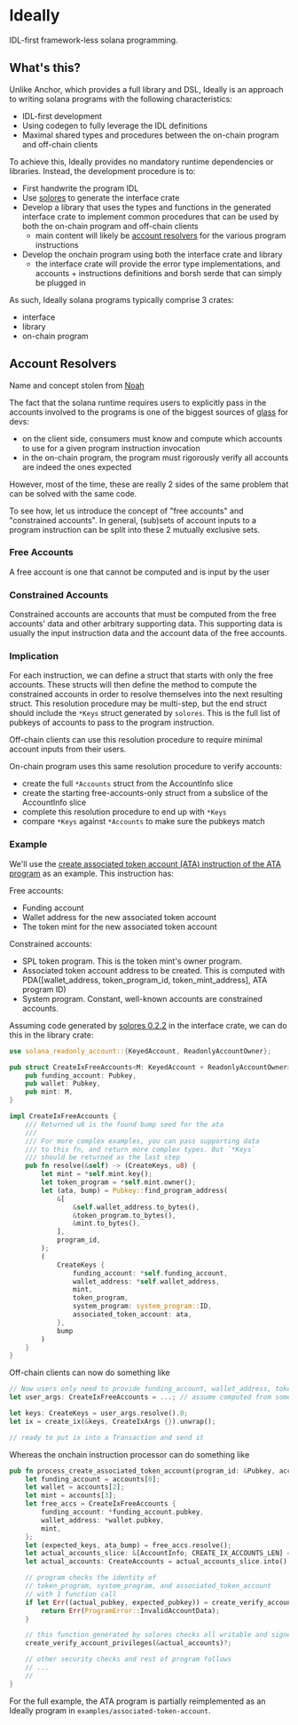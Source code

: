 # Ideally

IDL-first framework-less solana programming.

## What's this?

Unlike Anchor, which provides a full library and DSL, Ideally is an approach to writing solana programs with the following characteristics:

- IDL-first development
- Using codegen to fully leverage the IDL definitions
- Maximal shared types and procedures between the on-chain program and off-chain clients

To achieve this, Ideally provides no mandatory runtime dependencies or libraries. Instead, the development procedure is to:

- First handwrite the program IDL
- Use [solores](https://github.com/igneous-labs/solores) to generate the interface crate
- Develop a library that uses the types and functions in the generated interface crate to implement common procedures that can be used by both the on-chain program and off-chain clients
  - main content will likely be [account resolvers](#account-resolvers) for the various program instructions
- Develop the onchain program using both the interface crate and library
  - the interface crate will provide the error type implementations, and accounts + instructions definitions and borsh serde that can simply be plugged in

As such, Ideally solana programs typically comprise 3 crates:

- interface
- library
- on-chain program

## Account Resolvers

Name and concept stolen from [Noah](https://twitter.com/redacted_noah/status/1641074102571089922)

The fact that the solana runtime requires users to explicitly pass in the accounts involved to the programs is one of the biggest sources of [glass](https://www.reddit.com/r/solana/comments/xv7mqi/what_does_chewing_glass_exactly_mean/) for devs:

- on the client side, consumers must know and compute which accounts to use for a given program instruction invocation
- in the on-chain program, the program must rigorously verify all accounts are indeed the ones expected

However, most of the time, these are really 2 sides of the same problem that can be solved with the same code.

To see how, let us introduce the concept of "free accounts" and "constrained accounts". In general, (sub)sets of account inputs to a program instruction can be split into these 2 mutually exclusive sets.

### Free Accounts

A free account is one that cannot be computed and is input by the user

### Constrained Accounts

Constrained accounts are accounts that must be computed from the free accounts' data and other arbitrary supporting data. This supporting data is usually the input instruction data and the account data of the free accounts.

### Implication

For each instruction, we can define a struct that starts with only the free accounts. These structs will then define the method to compute the constrained accounts in order to resolve themselves into the next resulting struct. This resolution procedure may be multi-step, but the end struct should include the `*Keys` struct generated by `solores`. This is the full list of pubkeys of accounts to pass to the program instruction.

Off-chain clients can use this resolution procedure to require minimal account inputs from their users.

On-chain program uses this same resolution procedure to verify accounts:

- create the full `*Accounts` struct from the AccountInfo slice
- create the starting free-accounts-only struct from a subslice of the AccountInfo slice
- complete this resolution procedure to end up with `*Keys`
- compare `*Keys` against `*Accounts` to make sure the pubkeys match

### Example

We'll use the [create associated token account (ATA) instruction of the ATA program](https://github.com/solana-labs/solana-program-library/blob/11fe168871508f81e1de425377eafffb094e07c9/associated-token-account/program/src/instruction.rs#L16-L25) as an example. This instruction has:

Free accounts:

- Funding account
- Wallet address for the new associated token account
- The token mint for the new associated token account

Constrained accounts:

- SPL token program. This is the token mint's owner program.
- Associated token account address to be created. This is computed with PDA([wallet_address, token_program_id, token_mint_address], ATA program ID)
- System program. Constant, well-known accounts are constrained accounts.

Assuming code generated by [solores 0.2.2](https://crates.io/crates/solores/0.2.2) in the interface crate, we can do this in the library crate:

```rust ignore
use solana_readonly_account::{KeyedAccount, ReadonlyAccountOwner};

pub struct CreateIxFreeAccounts<M: KeyedAccount + ReadonlyAccountOwner> {
    pub funding_account: Pubkey,
    pub wallet: Pubkey,
    pub mint: M,
}

impl CreateIxFreeAccounts {
    /// Returned u8 is the found bump seed for the ata
    ///
    /// For more complex examples, you can pass supporting data
    /// to this fn, and return more complex types. But `*Keys`
    /// should be returned as the last step
    pub fn resolve(&self) -> (CreateKeys, u8) {
        let mint = *self.mint.key();
        let token_program = *self.mint.owner();
        let (ata, bump) = Pubkey::find_program_address(
            &[
                &self.wallet_address.to_bytes(),
                &token_program.to_bytes(),
                &mint.to_bytes(),
            ],
            program_id,
        );
        (
            CreateKeys {
                funding_account: *self.funding_account,
                wallet_address: *self.wallet_address,
                mint,
                token_program,
                system_program: system_program::ID,
                associated_token_account: ata,
            },
            bump
        )
    }
}
```

Off-chain clients can now do something like

```rust ignore
// Now users only need to provide funding_account, wallet_address, token_mint, token_program, instead of all 6 addresses
let user_args: CreateIxFreeAccounts = ...; // assume computed from somewhere e.g. deserialized from CLI args

let keys: CreateKeys = user_args.resolve().0;
let ix = create_ix(&keys, CreateIxArgs {}).unwrap();

// ready to put ix into a Transaction and send it
```

Whereas the onchain instruction processor can do something like

```rust ignore
pub fn process_create_associated_token_account(program_id: &Pubkey, accounts: &[AccountInfo], input: &[u8]) -> ProgramResult {
    let funding_account = accounts[0];
    let wallet = accounts[2];
    let mint = accounts[3];
    let free_accs = CreateIxFreeAccounts {
        funding_account: *funding_account.pubkey,
        wallet_address: *wallet.pubkey,
        mint,
    };
    let (expected_keys, ata_bump) = free_accs.resolve();
    let actual_accounts_slice: &[AccountInfo; CREATE_IX_ACCOUNTS_LEN] = accounts.try_into().unwrap();
    let actual_accounts: CreateAccounts = actual_accounts_slice.into();

    // program checks the identity of
    // token_program, system_program, and associated_token_account
    // with 1 function call
    if let Err((actual_pubkey, expected_pubkey)) = create_verify_account_keys(&actual_accounts, &expected_keys) {
        return Err(ProgramError::InvalidAccountData);
    }

    // this function generated by solores checks all writable and signer privileges
    create_verify_account_privileges(&actual_accounts)?;

    // other security checks and rest of program follows
    // ...
    //
}
```

For the full example, the ATA program is partially reimplemented as an Ideally program in `examples/associated-token-account`.
